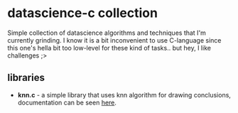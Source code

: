 # datascience-c collection
Simple collection of datascience algorithms and techniques that I'm currently grinding. I know it is a bit inconvenient to use C-language since this one's hella bit too low-level for these kind of tasks.. but hey, I like challenges ;>

## libraries
- **knn.c** - a simple library that uses knn algorithm for drawing conclusions, documentation can be seen [here](libraries/README.md).